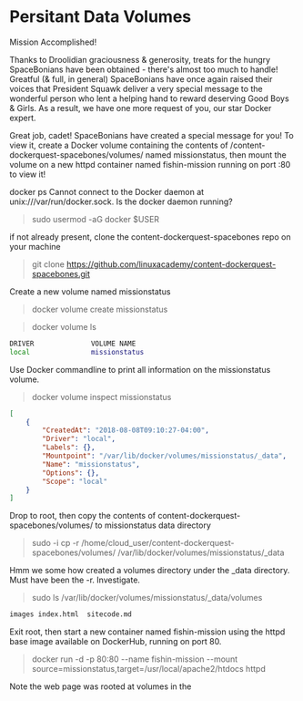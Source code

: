 # Persitant Data Volumes

Mission Accomplished!

Thanks to Droolidian graciousness & generosity, treats for the hungry SpaceBonians have been obtained - there's almost too much to handle! Greatful (& full, in general) SpaceBonians have once again raised their voices that President Squawk deliver a very special message to the wonderful person who lent a helping hand to reward deserving Good Boys & Girls. As a result, we have one more request of you, our star Docker expert.

Great job, cadet! SpaceBonians have created a special message for you! To view it, create a Docker volume containing the contents of /content-dockerquest-spacebones/volumes/ named missionstatus, then mount the volume on a new httpd container named fishin-mission running on port :80 to view it!

docker ps
Cannot connect to the Docker daemon at unix:///var/run/docker.sock. Is the docker daemon running?

> sudo usermod -aG docker $USER

if not already present, clone the content-dockerquest-spacebones repo on your machine

> git clone https://github.com/linuxacademy/content-dockerquest-spacebones.git

Create a new volume named missionstatus

> docker volume create missionstatus

> docker volume ls
```bash
DRIVER              VOLUME NAME
local               missionstatus
```

Use Docker commandline to print all information on the missionstatus volume. 

> docker volume inspect missionstatus

```json
[
    {
        "CreatedAt": "2018-08-08T09:10:27-04:00",
        "Driver": "local",
        "Labels": {},
        "Mountpoint": "/var/lib/docker/volumes/missionstatus/_data",
        "Name": "missionstatus",
        "Options": {},
        "Scope": "local"
    }
]
```

Drop to root, then copy the contents of content-dockerquest-spacebones/volumes/ to missionstatus data directory

> sudo -i
> cp -r /home/cloud_user/content-dockerquest-spacebones/volumes/ /var/lib/docker/volumes/missionstatus/_data

Hmm we some how created a volumes directory under the _data directory.  Must have been the -r.  Investigate.

> sudo ls /var/lib/docker/volumes/missionstatus/_data/volumes

```bash
images index.html  sitecode.md
```

Exit root, then start a new container named fishin-mission using the httpd base image available on DockerHub, running on port 80.

> docker run -d -p 80:80 --name fishin-mission --mount source=missionstatus,target=/usr/local/apache2/htdocs httpd

Note the web page was rooted at volumes in the